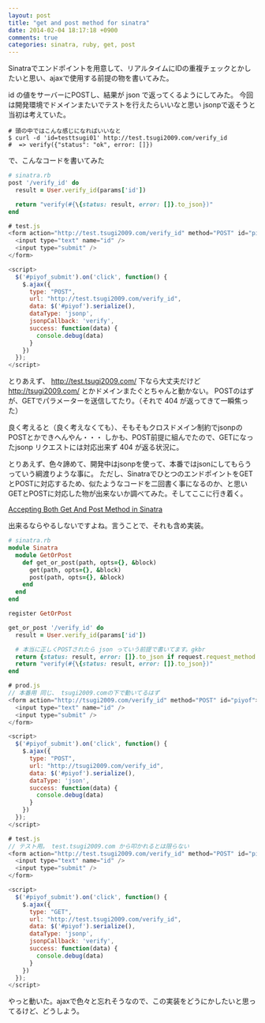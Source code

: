 ```yaml
---
layout: post
title: "get and post method for sinatra"
date: 2014-02-04 18:17:18 +0900
comments: true
categories: sinatra, ruby, get, post
---
```


Sinatraでエンドポイントを用意して、リアルタイムにIDの重複チェックとかしたいと思い、ajaxで使用する前提の物を書いてみた。

id の値をサーバーにPOSTし、結果が json で返ってくるようにしてみた。
今回は開発環境でドメインまたいでテストを行えたらいいなと思い
jsonpで返そうと当初は考えていた。

``` 
# 頭の中ではこんな感じになればいいなと
$ curl -d 'id=testtsugi01' http://test.tsugi2009.com/verify_id
#  => verify({"status": "ok", error: []})
```

で、こんなコードを書いてみた

```ruby
# sinatra.rb
post '/verify_id' do
  result = User.verify_id(params['id'])

  return "verify(#{\{status: result, error: []}.to_json})"
end
```

```javascript
# test.js
<form action="http://test.tsugi2009.com/verify_id" method="POST" id="piyof">
  <input type="text" name="id" />
  <input type="submit" />
</form>

<script>
  $('#piyof_submit').on('click', function() {
    $.ajax({
      type: "POST",
      url: "http://test.tsugi2009.com/verify_id",
      data: $('#piyof').serialize(),
      dataType: 'jsonp',
      jsonpCallback: 'verify',
      success: function(data) {
        console.debug(data)
      }
    })
  });
</script>
```

とりあえず、 http://test.tsugi2009.com/ 下なら大丈夫だけど http://tsugi2009.com/ とかドメインまたぐとちゃんと動かない。
POSTのはずが、GETでパラメーターを送信してたり。（それで 404 が返ってきて一瞬焦った）

良く考えると（良く考えなくても）、そもそもクロスドメイン制約でjsonpのPOSTとかできへんやん・・・
しかも、POST前提に組んでたので、GETになったjsonp リクエストには対応出来ず 404 が返る状況に。

とりあえず、色々諦めて、開発中はjsonpを使って、本番ではjsonにしてもらうっていう綱渡りような事に。
ただし、SinatraでひとつのエンドポイントをGETとPOSTに対応するため、似たようなコードを二回書く事になるのか、と思いGETとPOSTに対応した物が出来ないか調べてみた。そしてここに行き着く。

[Accepting Both Get And Post Method in Sinatra](http://ujihisa.blogspot.jp/2009/11/accepting-both-get-and-post-method-in.html)

出来るならやるしないですよね。言うことで、それも含め実装。


```ruby
# sinatra.rb
module Sinatra
  module GetOrPost
    def get_or_post(path, opts={}, &block)
      get(path, opts={}, &block) 
      post(path, opts={}, &block) 
    end
  end
end

register GetOrPost

get_or_post '/verify_id' do
  result = User.verify_id(params['id'])

  # 本当に正しくPOSTされたら json っていう前提で書いてます。gkbr
  return {status: result, error: []}.to_json if request.request_method == 'POST'
  return "verify(#{\{status: result, error: []}.to_json})"
end

```

```javascript
# prod.js
// 本番用 同じ、 tsugi2009.comの下で動いてるはず
<form action="http://tsugi2009.com/verify_id" method="POST" id="piyof">
  <input type="text" name="id" />
  <input type="submit" />
</form>

<script>
  $('#piyof_submit').on('click', function() {
    $.ajax({
      type: "POST",
      url: "http://tsugi2009.com/verify_id",
      data: $('#piyof').serialize(),
      dataType: 'json',
      success: function(data) {
        console.debug(data)
      }
    })
  });
</script>

# test.js
// テスト用。 test.tsugi2009.com から叩かれるとは限らない
<form action="http://test.tsugi2009.com/verify_id" method="POST" id="piyof">
  <input type="text" name="id" />
  <input type="submit" />
</form>

<script>
  $('#piyof_submit').on('click', function() {
    $.ajax({
      type: "GET",
      url: "http://test.tsugi2009.com/verify_id",
      data: $('#piyof').serialize(),
      dataType: 'jsonp',
      jsonpCallback: 'verify',
      success: function(data) {
        console.debug(data)
      }
    })
  });
</script>
```

やっと動いた。ajaxで色々と忘れそうなので、この実装をどうにかしたいと思ってるけど、どうしよう。
